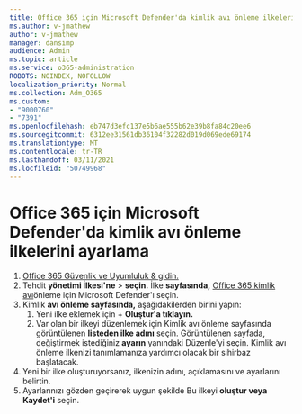 ```yaml
---
title: Office 365 için Microsoft Defender'da kimlik avı önleme ilkelerini ayarlama
ms.author: v-jmathew
author: v-jmathew
manager: dansimp
audience: Admin
ms.topic: article
ms.service: o365-administration
ROBOTS: NOINDEX, NOFOLLOW
localization_priority: Normal
ms.collection: Adm_O365
ms.custom:
- "9000760"
- "7391"
ms.openlocfilehash: eb747d3efc137e5b6ae555b62e39b8fa84c20ee6
ms.sourcegitcommit: 6312ee31561db36104f32282d019d069ede69174
ms.translationtype: MT
ms.contentlocale: tr-TR
ms.lasthandoff: 03/11/2021
ms.locfileid: "50749968"
---
```

# <a name="set-up-anti-phishing-policies-in-microsoft-defender-for-office-365"></a>Office 365 için Microsoft Defender'da kimlik avı önleme ilkelerini ayarlama

1. [Office 365 Güvenlik ve Uyumluluk & gidin.](https://go.microsoft.com/fwlink/p/?linkid=2077143)
2. Tehdit **yönetimi İlkesi'ne**  >  **seçin.** İlke **sayfasında,** [Office 365 kimlik avı](https://go.microsoft.com/fwlink/?linkid=2101369)önleme için Microsoft Defender'ı seçin.
3. Kimlik **avı önleme sayfasında,** aşağıdakilerden birini yapın:
    1. Yeni ilke eklemek için + **Oluştur'a tıklayın.**
    1. Var olan bir ilkeyi düzenlemek için Kimlik avı önleme sayfasında görüntülenen **listeden ilke adını** seçin. Görüntülenen sayfada, değiştirmek istediğiniz **ayarın** yanındaki Düzenle'yi seçin. Kimlik avı önleme ilkenizi tanımlamanıza yardımcı olacak bir sihirbaz başlatacak.
4. Yeni bir ilke oluşturuyorsanız, ilkenizin adını, açıklamasını ve ayarlarını belirtin.
5. Ayarlarınızı gözden geçirerek uygun şekilde Bu ilkeyi **oluştur veya** **Kaydet'i** seçin.
